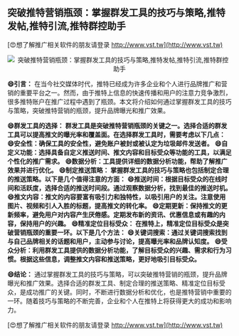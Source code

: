 ## **突破推特营销瓶颈：掌握群发工具的技巧与策略,推特发帖,推特引流,推特群控助手**

[😍想了解推广相关软件的朋友请登录 http://www.vst.tw](http://www.vst.tw)

 <center><img src="https://vst.tw/MP4/tuiguang/png/7.png" alt="突破推特营销瓶颈：掌握群发工具的技巧与策略,推特发帖,推特引流,推特群控助手"></center>

**😄引言：**
在当今社交媒体时代，推特已经成为许多企业和个人进行品牌推广和营销的重要平台之一。然而，由于推特上信息的快速传播和用户的注意力竞争激烈，很多推特账户在推广过程中遇到了瓶颈。本文将介绍如何通过掌握群发工具的技巧与策略，突破推特营销的瓶颈，提升品牌曝光和推广效果。

**😄群发工具的选择： 群发工具是突破推特营销瓶颈的关键之一。选择合适的群发工具可以提高推文的曝光率和覆盖面。在选择群发工具时，需要考虑以下几点：**
**😄安全性：确保工具的安全性，避免账户被封或被认定为垃圾邮件发送者。**
**😄自定义功能：选择具备自定义推送时间、推文内容和目标受众等功能的工具，以满足个性化的推广需求。**
**😄数据分析：工具提供详细的数据分析功能，帮助了解推广效果并进行优化。**
**😄制定推送策略： 掌握群发工具的技巧与策略也包括制定合理的推送策略。以下是几个值得注意的方面：**
**😄推送时间：根据目标受众的在线时间和活跃度，选择合适的推送时间段。通过观察数据分析，找到最佳的推送时机。**
**😄推文内容：推文的内容要富有吸引力和独特性，以吸引用户的关注。注意使用图片、视频和引人入胜的标题，提高推文的转化率。**
**😄定期更新：保持推文的更新频率，避免用户对内容产生厌倦感。定期发布新的资讯、优惠信息或有趣的内容，保持用户的兴趣。**
**😄精准定位目标受众： 在推特上，精准定位目标受众是突破营销瓶颈的重要一环。以下是几个方法：**
**😄关键词搜索：通过关键词搜索找到与自己品牌相关的话题和用户，主动参与讨论，提高曝光率和品牌认知度。**
**😄受众分析：利用群发工具提供的数据分析功能，了解目标受众的兴趣、需求和行为习惯。根据这些信息，调整推文内容和推送策略，更好地吸引目标受众。**

**😄结论：**
通过掌握群发工具的技巧与策略，可以突破推特营销的瓶颈，提升品牌曝光和推广效果。选择合适的群发工具、制定合理的推送策略、精准定位目标受众，是成功推广的关键。同时，不断进行数据分析和优化，也是推特营销中重要的一环。随着技巧与策略的不断完善，企业和个人在推特上将获得更大的成功和影响力。

[😍想了解推广相关软件的朋友请登录 http://www.vst.tw](http://www.vst.tw)



